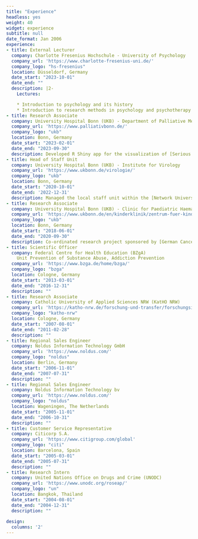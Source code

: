 ```yaml
---
title: "Experience"
headless: yes
weight: 40
widget: experience
subtitle: null
date_format: Jan 2006
experience:
- title: External Lecturer
  company: Charlotte Fresenius Hochschule - University of Psychology
  company_url: 'https://www.charlotte-fresenius-uni.de/'
  company_logo: "hs-fresenius"
  location: Düsseldorf, Germany
  date_start: "2023-10-01"
  date_end: ""
  description: |2-
    Lectures:

    * Introduction to psychology and its history
    * Introduction to research methods in psychology and psychotherapy
- title: Research Associate
  company: University Hospital Bonn (UKB) - Department of Palliative Medicine
  company_url: 'https://www.palliativbonn.de/'
  company_logo: "ukb"
  location: Bonn, Germany
  date_start: "2023-02-01"
  date_end: "2023-09-30"
  description: Developed R Shiny app for the visualization of [Serious Health Related Suffering](https://shsburden.net/shs_app/).
- title: Head of Staff Unit
  company: University Hospital Bonn (UKB) - Institute for Virology
  company_url: 'https://www.ukbonn.de/virologie/'
  company_logo: "ukb"
  location: Bonn, Germany
  date_start: "2020-10-01"
  date_end: '2022-12-31'
  description: Managed the local staff unit within the [Network University Medicine](https://www.netzwerk-universitaetsmedizin.de/).
- title: Research Associate
  company: University Hospital Bonn (UKB) - Clinic for Paediatric Haematology and Oncology
  company_url: 'https://www.ukbonn.de/en/kinderklinik/zentrum-fuer-kinderheilkunde/abteilungen-und-schwerpunkte/paediatrische-haematologie-und-onkologie/'
  company_logo: "ukb"
  location: Bonn, Germany
  date_start: "2018-06-01"
  date_end: "2020-09-30"
  description: Co-ordinated research project sponsored by [German Cancer Aid](https://www.krebshilfe.de/informieren/ueber-uns/deutsche-krebshilfe/about-us-deutsche-krebshilfegerman-cancer-aid/).
- title: Scientific Officer
  company: Federal Centre for Health Education (BZgA)   
    Unit Prevention of Substance Abuse, Addiction Prevention
  company_url: 'https://www.bzga.de/home/bzga/'
  company_logo: "bzga"
  location: Cologne, Germany
  date_start: "2013-03-01"
  date_end: "2016-12-31"
  description: ""
- title: Research Associate
  company: Catholic University of Applied Sciences NRW (KatHO NRW)
  company_url: 'https://katho-nrw.de/forschung-und-transfer/forschungsinstitute/deutsches-institut-fuer-sucht-und-praeventionsforschung-disup'
  company_logo: "katho-nrw"
  location: Cologne, Germany
  date_start: "2007-08-01"
  date_end: "2011-02-28"
  description: ""
- title: Regional Sales Engineer
  company: Noldus Information Technology GmbH
  company_url: 'https://www.noldus.com/'
  company_logo: "noldus"
  location: Berlin, Germany
  date_start: "2006-11-01"
  date_end: "2007-07-31"
  description: ""
- title: Regional Sales Engineer
  company: Noldus Information Technology bv
  company_url: 'https://www.noldus.com/'
  company_logo: "noldus"
  location: Wageningen, The Netherlands
  date_start: "2005-11-01"
  date_end: "2006-10-31"
  description: ""
- title: Customer Service Representative
  company: Citicorp S.A. 
  company_url: 'https://www.citigroup.com/global'
  company_logo: "citi"
  location: Barcelona, Spain
  date_start: "2005-03-01"
  date_end: "2005-07-31"
  description: ""
- title: Research Intern
  company: United Nations Office on Drugs and Crime (UNODC) 
  company_url: 'https://www.unodc.org/roseap/'
  company_logo: "un"
  location: Bangkok, Thailand
  date_start: "2004-08-01"
  date_end: "2004-12-31"
  description: ""
    
design:
  columns: '2'
---
```




